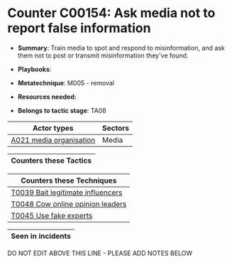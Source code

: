 # Counter C00154: Ask media not to report false information

* **Summary**: Train media to spot and respond to misinformation, and ask them not to post or transmit misinformation they've found. 

* **Playbooks**: 

* **Metatechnique**: M005 - removal

* **Resources needed:** 

* **Belongs to tactic stage**: TA08


| Actor types | Sectors |
| ----------- | ------- |
| [A021 media organisation](../actortypes/A021.md) | Media |



| Counters these Tactics |
| ---------------------- |



| Counters these Techniques |
| ------------------------- |
| [T0039 Bait legitimate influencers](../techniques/T0039.md) |
| [T0048 Cow online opinion leaders](../techniques/T0048.md) |
| [T0045 Use fake experts](../techniques/T0045.md) |



| Seen in incidents |
| ----------------- |


DO NOT EDIT ABOVE THIS LINE - PLEASE ADD NOTES BELOW